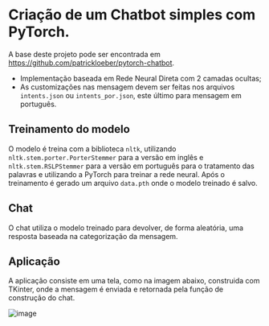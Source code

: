 # Criação de um Chatbot simples com PyTorch. 
A base deste projeto pode ser encontrada em https://github.com/patrickloeber/pytorch-chatbot.

- Implementação baseada em Rede Neural Direta com 2 camadas ocultas;
- As customizações nas mensagem devem ser feitas nos arquivos `intents.json` ou `intents_por.json`, este  último para mensagem em português.

## Treinamento do modelo
O modelo é treina com a biblioteca `nltk`, utilizando `nltk.stem.porter.PorterStemmer` para a versão em inglês e `nltk.stem.RSLPStemmer` para a versão em português para o tratamento das palavras e utilizando a PyTorch para treinar a rede neural. Após o treinamento é gerado um arquivo `data.pth` onde o modelo treinado é salvo.

## Chat
O chat utiliza o modelo treinado para devolver, de forma aleatória, uma resposta baseada na categorização da mensagem.

## Aplicação
A aplicação consiste em uma tela, como na imagem abaixo, construida com TKinter, onde a mensagem é enviada e retornada pela função de construção do chat.

![image](https://github.com/felipesbreve/chatbot/assets/72587609/0245dff8-f308-41ad-8b2b-2edc5145ad2f)
